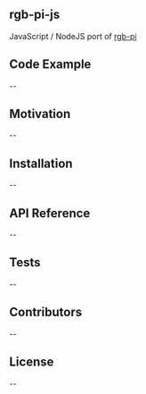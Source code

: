 ## rgb-pi-js

JavaScript / NodeJS port of [rgb-pi](https://github.com/ryupold/rgb-pi)

## Code Example

--

## Motivation

--

## Installation

--

## API Reference

--

## Tests

--

## Contributors

--

## License

--